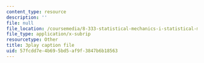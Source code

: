 ```yaml
---
content_type: resource
description: ''
file: null
file_location: /coursemedia/8-333-statistical-mechanics-i-statistical-mechanics-of-particles-fall-2013/57fcdd7e4b695bd5af9f3847b6b18563_ybCsMYk5xMg.vtt
file_type: application/x-subrip
resourcetype: Other
title: 3play caption file
uid: 57fcdd7e-4b69-5bd5-af9f-3847b6b18563
---
```

